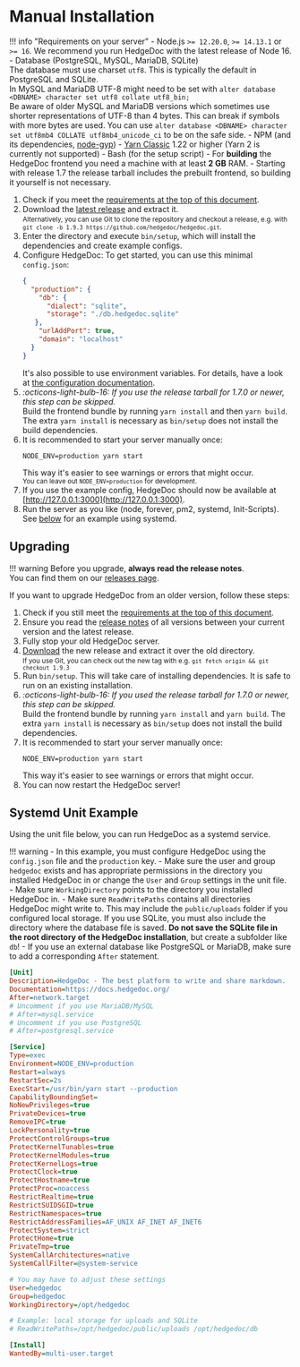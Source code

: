 # Manual Installation

!!! info "Requirements on your server"
    - Node.js `>= 12.20.0`, `>= 14.13.1` or `>= 16`. We recommend you run HedgeDoc with the latest release of Node 16.
    - Database (PostgreSQL, MySQL, MariaDB, SQLite)  
      The database must use charset `utf8`. This is typically the default in PostgreSQL and SQLite.  
      In MySQL and MariaDB UTF-8 might need to be set with `alter database <DBNAME> character set utf8 collate utf8_bin;`  
      Be aware of older MySQL and MariaDB versions which sometimes use shorter representations of UTF-8 than 4 bytes.
      This can break if symbols with more bytes are used.
      You can use `alter database <DBNAME> character set utf8mb4 COLLATE utf8mb4_unicode_ci` to be on the safe side.
    - NPM (and its dependencies, [node-gyp](https://github.com/nodejs/node-gyp#installation))
    - [Yarn Classic](https://classic.yarnpkg.com) 1.22 or higher (Yarn 2 is currently not supported)
    - Bash (for the setup script)
    - For **building** the HedgeDoc frontend you need a machine with at least **2 GB** RAM.
      - Starting with release 1.7 the release tarball includes the prebuilt frontend, so building it yourself is not necessary.

1. Check if you meet the [requirements at the top of this document](#manual-installation).
2. Download the [latest release](https://hedgedoc.org/latest-release/) and extract it.  
   <small>Alternatively, you can use Git to clone the repository and checkout a release, e.g. with `git clone -b 1.9.3 https://github.com/hedgedoc/hedgedoc.git`.</small>
3. Enter the directory and execute `bin/setup`, which will install the dependencies and create example configs.
4. Configure HedgeDoc: To get started, you can use this minimal `config.json`:
   ```json
   {
     "production": {
       "db": {
         "dialect": "sqlite",
         "storage": "./db.hedgedoc.sqlite"
      },
       "urlAddPort": true,
       "domain": "localhost"
     }
   }
   ```
   It's also possible to use environment variables.
   For details, have a look at [the configuration documentation](../configuration.md).
5. *:octicons-light-bulb-16: If you use the release tarball for 1.7.0 or newer, this step can be skipped.*  
   Build the frontend bundle by running `yarn install` and then `yarn build`. The extra `yarn install` is necessary as `bin/setup` does not install the build dependencies.
6. It is recommended to start your server manually once:  
   ```shell
   NODE_ENV=production yarn start
   ```
   This way it's easier to see warnings or errors that might occur.  
   <small>You can leave out `NODE_ENV=production` for development.</small>  
7. If you use the example config, HedgeDoc should now be available at [http://127.0.0.1:3000](http://127.0.0.1:3000).
8. Run the server as you like (node, forever, pm2, systemd, Init-Scripts).  
   See [below](#systemd-unit-example) for an example using systemd.

## Upgrading

!!! warning
    Before you upgrade, **always read the release notes**.  
    You can find them on our [releases page](https://hedgedoc.org/releases/).

If you want to upgrade HedgeDoc from an older version, follow these steps:

1. Check if you still meet the [requirements at the top of this document](#requirements-on-your-server).
2. Ensure you read the [release notes](https://hedgedoc.org/releases/) of all versions between your current version
   and the latest release.
2. Fully stop your old HedgeDoc server.
3. [Download](https://hedgedoc.org/latest-release/) the new release and extract it over the old directory.  
   <small>If you use Git, you can check out the new tag with e.g. `git fetch origin && git checkout 1.9.3`</small>
5. Run `bin/setup`. This will take care of installing dependencies. It is safe to run on an existing installation.
6. *:octicons-light-bulb-16: If you used the release tarball for 1.7.0 or newer, this step can be skipped.*  
   Build the frontend bundle by running `yarn install` and `yarn build`. The extra `yarn install` is necessary as `bin/setup` does not install the       build dependencies.
7. It is recommended to start your server manually once:
   ```shell
   NODE_ENV=production yarn start
   ```
   This way it's easier to see warnings or errors that might occur.
8. You can now restart the HedgeDoc server!

## Systemd Unit Example
Using the unit file below, you can run HedgeDoc as a systemd service.

!!! warning
    - In this example, you must configure HedgeDoc using the `config.json` file and the 
    `production` key.
    - Make sure the user and group `hedgedoc` exists and has appropriate permissions in the
    directory you installed HedgeDoc in or change the `User` and `Group` settings in the unit
    file.
    - Make sure `WorkingDirectory` points to the directory you installed HedgeDoc in.
    - Make sure `ReadWritePaths` contains all directories HedgeDoc might write to. This may
    include the `public/uploads` folder if you configured local storage. If you use SQLite, you
    must also include the directory where the database file is saved. **Do not save the SQLite
    file in the root directory of the HedgeDoc installation**, but create a subfolder like `db`!
    - If you use an external database like PostgreSQL or MariaDB, make sure to add a corresponding
    `After` statement.

```ini
[Unit]
Description=HedgeDoc - The best platform to write and share markdown.
Documentation=https://docs.hedgedoc.org/
After=network.target
# Uncomment if you use MariaDB/MySQL
# After=mysql.service
# Uncomment if you use PostgreSQL
# After=postgresql.service

[Service]
Type=exec
Environment=NODE_ENV=production
Restart=always
RestartSec=2s
ExecStart=/usr/bin/yarn start --production
CapabilityBoundingSet=
NoNewPrivileges=true
PrivateDevices=true
RemoveIPC=true
LockPersonality=true
ProtectControlGroups=true
ProtectKernelTunables=true
ProtectKernelModules=true
ProtectKernelLogs=true
ProtectClock=true
ProtectHostname=true
ProtectProc=noaccess
RestrictRealtime=true
RestrictSUIDSGID=true
RestrictNamespaces=true
RestrictAddressFamilies=AF_UNIX AF_INET AF_INET6
ProtectSystem=strict
ProtectHome=true
PrivateTmp=true
SystemCallArchitectures=native
SystemCallFilter=@system-service

# You may have to adjust these settings
User=hedgedoc
Group=hedgedoc
WorkingDirectory=/opt/hedgedoc

# Example: local storage for uploads and SQLite
# ReadWritePaths=/opt/hedgedoc/public/uploads /opt/hedgedoc/db

[Install]
WantedBy=multi-user.target
```
